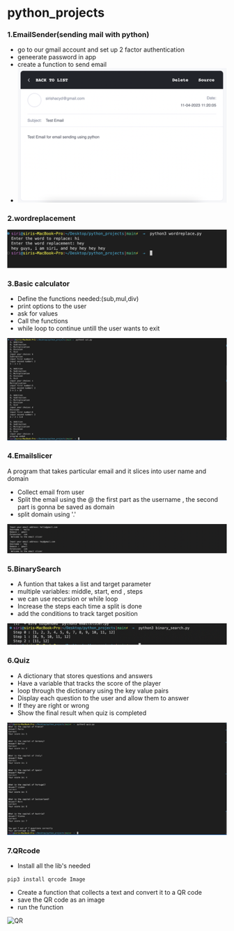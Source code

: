 # python_projects

### 1.EmailSender(sending mail with python)

* go to our gmail account  and set up 2 factor authentication
* geneerate password in app
* create a function to send email
* ![email](screenshots/email.png)

### 2.wordreplacement
![word](screenshots/wordreplace.png)

### 3.Basic calculator
* Define the functions needed:(sub,mul,div)
* print options to the user
* ask for values
* Call the functions
* while loop to continue untill the user wants to exit

![cal](screenshots/cal.png)


### 4.Emailslicer

A program that  takes particular email and it slices into user name and domain

* Collect email from user
* Split the email using the @ the first part as the username , the second part is gonna be saved as domain 
* split domain using '.' 

![emailslicer](screenshots/slicer.png)

### 5.BinarySearch

* A funtion that takes a list and target parameter
* multiple variables: middle, start, end , steps 
* we can use recursion or while loop
* Increase the steps each time a split is done
* add the conditions to track target position

![BinarySearch](screenshots/binary.png)

### 6.Quiz

* A dictionary that stores questions and answers
* Have a variable that tracks the score of the player
* loop through the dictionary using the key value pairs
* Display each question to the user and allow them to answer 
* If they are right or wrong
* Show the final result when quiz is completed


![quiz](screenshots/quiz.png)

### 7.QRcode

* Install all the lib's needed

```
pip3 install qrcode Image
```

* Create a function that collects a text and convert it to a QR code
* save the QR code as an image
* run the function 

![QR](screenshots/qrcode.png)









